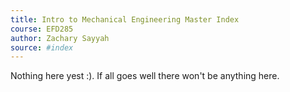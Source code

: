 ```yaml
---
title: Intro to Mechanical Engineering Master Index 
course: EFD285
author: Zachary Sayyah
source: #index
---
```

Nothing here yest :). If all goes well there won't be anything here.